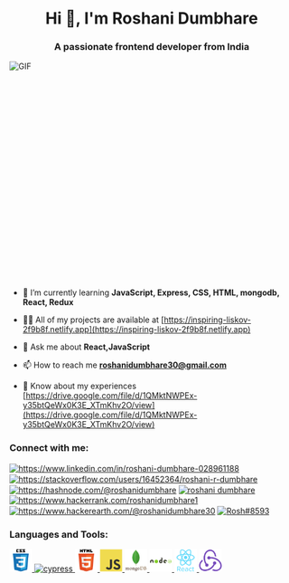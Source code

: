 <h1 align="center">Hi 👋, I'm Roshani Dumbhare</h1>
<h3 align="center" >A passionate frontend developer from India</h3>

<!-- <img   align="right"  alt="GIF" src="https://github.com/abhisheknaiidu/abhisheknaiidu/blob/master/code.gif?raw=true" width="1000" height="300" /> -->
<img   align="right"  alt="GIF" src="https://media0.giphy.com/media/3o72F7RrTPW6jymXew/giphy.gif?cid=ecf05e4717fkwsxjtm7nop9zv3exuvao90an8reb0s6bncjn&rid=giphy.gif&ct=g" width="1000" height="400" />


<br>
<br>
<br>
<br>
<br>
<br>
<br>
<br>
<br>
<br>

- 🌱 I’m currently learning **JavaScript, Express, CSS, HTML, mongodb, React, Redux**

- 👨‍💻 All of my projects are available at [https://inspiring-liskov-2f9b8f.netlify.app](https://inspiring-liskov-2f9b8f.netlify.app)

- 💬 Ask me about **React,JavaScript**

- 📫 How to reach me **roshanidumbhare30@gmail.com**

- 📄 Know about my experiences [https://drive.google.com/file/d/1QMktNWPEx-y35btQeWx0K3E_XTmKhv2O/view](https://drive.google.com/file/d/1QMktNWPEx-y35btQeWx0K3E_XTmKhv2O/view)

<h3 align="left">Connect with me:</h3>
<p align="left">
<a href="https://linkedin.com/in/https://www.linkedin.com/in/roshani-dumbhare-028961188" target="blank"><img align="center" src="https://raw.githubusercontent.com/rahuldkjain/github-profile-readme-generator/master/src/images/icons/Social/linked-in-alt.svg" alt="https://www.linkedin.com/in/roshani-dumbhare-028961188" height="30" width="40" /></a>
<a href="https://stackoverflow.com/users/https://stackoverflow.com/users/16452364/roshani-r-dumbhare" target="blank"><img align="center" src="https://raw.githubusercontent.com/rahuldkjain/github-profile-readme-generator/master/src/images/icons/Social/stack-overflow.svg" alt="https://stackoverflow.com/users/16452364/roshani-r-dumbhare" height="30" width="40" /></a>
<a href="https://hashnode.com/https://hashnode.com/@roshanidumbhare" target="blank"><img align="center" src="https://raw.githubusercontent.com/rahuldkjain/github-profile-readme-generator/master/src/images/icons/Social/hashnode.svg" alt="https://hashnode.com/@roshanidumbhare" height="30" width="40" /></a>
<a href="https://www.youtube.com/c/roshani dumbhare" target="blank"><img align="center" src="https://raw.githubusercontent.com/rahuldkjain/github-profile-readme-generator/master/src/images/icons/Social/youtube.svg" alt="roshani dumbhare" height="30" width="40" /></a>
<a href="https://www.hackerrank.com/https://www.hackerrank.com/roshanidumbhare1" target="blank"><img align="center" src="https://raw.githubusercontent.com/rahuldkjain/github-profile-readme-generator/master/src/images/icons/Social/hackerrank.svg" alt="https://www.hackerrank.com/roshanidumbhare1" height="30" width="40" /></a>
<a href="https://www.hackerearth.com/https://www.hackerearth.com/@roshanidumbhare30" target="blank"><img align="center" src="https://raw.githubusercontent.com/rahuldkjain/github-profile-readme-generator/master/src/images/icons/Social/hackerearth.svg" alt="https://www.hackerearth.com/@roshanidumbhare30" height="30" width="40" /></a>
<a href="https://discord.gg/Rosh#8593" target="blank"><img align="center" src="https://raw.githubusercontent.com/rahuldkjain/github-profile-readme-generator/master/src/images/icons/Social/discord.svg" alt="Rosh#8593" height="30" width="40" /></a>
</p>

<h3 align="left">Languages and Tools:</h3>
<p align="left"> <a href="https://www.w3schools.com/css/" target="_blank" rel="noreferrer"> <img src="https://raw.githubusercontent.com/devicons/devicon/master/icons/css3/css3-original-wordmark.svg" alt="css3" width="40" height="40"/> </a> <a href="https://www.cypress.io" target="_blank" rel="noreferrer"> <img src="https://raw.githubusercontent.com/simple-icons/simple-icons/6e46ec1fc23b60c8fd0d2f2ff46db82e16dbd75f/icons/cypress.svg" alt="cypress" width="40" height="40"/> </a> <a href="https://www.w3.org/html/" target="_blank" rel="noreferrer"> <img src="https://raw.githubusercontent.com/devicons/devicon/master/icons/html5/html5-original-wordmark.svg" alt="html5" width="40" height="40"/> </a> <a href="https://developer.mozilla.org/en-US/docs/Web/JavaScript" target="_blank" rel="noreferrer"> <img src="https://raw.githubusercontent.com/devicons/devicon/master/icons/javascript/javascript-original.svg" alt="javascript" width="40" height="40"/> </a> <a href="https://www.mongodb.com/" target="_blank" rel="noreferrer"> <img src="https://raw.githubusercontent.com/devicons/devicon/master/icons/mongodb/mongodb-original-wordmark.svg" alt="mongodb" width="40" height="40"/> </a> <a href="https://nodejs.org" target="_blank" rel="noreferrer"> <img src="https://raw.githubusercontent.com/devicons/devicon/master/icons/nodejs/nodejs-original-wordmark.svg" alt="nodejs" width="40" height="40"/> </a> <a href="https://reactjs.org/" target="_blank" rel="noreferrer"> <img src="https://raw.githubusercontent.com/devicons/devicon/master/icons/react/react-original-wordmark.svg" alt="react" width="40" height="40"/> </a> <a href="https://redux.js.org" target="_blank" rel="noreferrer"> <img src="https://raw.githubusercontent.com/devicons/devicon/master/icons/redux/redux-original.svg" alt="redux" width="40" height="40"/> </a> </p>
